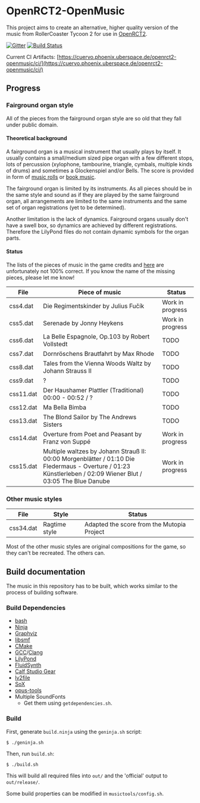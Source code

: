 # OpenRCT2-OpenMusic
This project aims to create an alternative, higher quality version of the music from RollerCoaster Tycoon 2 for use in [OpenRCT2](https://github.com/OpenRCT2/OpenRCT2).

[![Gitter](https://img.shields.io/badge/gitter-Lobby-red.svg)](https://gitter.im/OpenRCT2-OpenMusic/Lobby)
[![Build Status](https://travis-ci.org/ccoors/OpenRCT2-OpenMusic.svg?branch=master)](https://travis-ci.org/ccoors/OpenRCT2-OpenMusic)

Current CI Artifacts: [https://cuervo.phoenix.uberspace.de/openrct2-openmusic/ci/](https://cuervo.phoenix.uberspace.de/openrct2-openmusic/ci/)

## Progress
### Fairground organ style
All of the pieces from the fairground organ style are so old that they fall under public domain.

#### Theoretical background
A fairground organ is a musical instrument that usually plays by itself. It usually contains a small/medium sized pipe organ with a few different stops, lots of percussion (xylophone, tambourine, triangle, cymbals, multiple kinds of drums) and sometimes a Glockenspiel and/or Bells.
The score is provided in form of [music rolls](https://en.wikipedia.org/wiki/Music_roll) or [book music](https://en.wikipedia.org/wiki/Book_music).

The fairground organ is limited by its instruments. As all pieces should be in the same style and sound as if they are played by the same fairground organ, all arrangements are limited to the same instruments and the same set of organ registrations (yet to be determined).

Another limitation is the lack of dynamics. Fairground organs usually don't have a swell box, so dynamics are achieved by different registrations. Therefore the LilyPond files do not contain dynamic symbols for the organ parts.

#### Status
The lists of the pieces of music in the game credits and [here](http://rct.wikia.com/wiki/Music) are unfortunately not 100% correct. If you know the name of the missing pieces, please let me know!

| File | Piece of music | Status |
| ---- | -------------- | ------ |
| css4.dat | Die Regimentskinder by Julius Fučík | Work in progress |
| css5.dat | Serenade by Jonny Heykens | Work in progress |
| css6.dat | La Belle Espagnole, Op.103 by Robert Vollstedt | TODO |
| css7.dat | Dornröschens Brautfahrt by Max Rhode | TODO |
| css8.dat | Tales from the Vienna Woods Waltz by Johann Strauss II | TODO |
| css9.dat | ? | TODO |
| css11.dat | Der Haushamer Plattler (Traditional) 00:00 - 00:52 / ? | TODO |
| css12.dat | Ma Bella Bimba | TODO |
| css13.dat | The Blond Sailor by The Andrews Sisters | TODO |
| css14.dat | Overture from Poet and Peasant by Franz von Suppé | Work in progress |
| css15.dat | Multiple waltzes by Johann Strauß II: 00:00 Morgenblätter / 01:10 Die Fledermaus - Overture / 01:23 Künstlerleben / 02:09 Wiener Blut / 03:05 The Blue Danube | Work in progress |

### Other music styles

| File | Style | Status |
| ---- | ----- | ------ |
| css34.dat | Ragtime style | Adapted the score from the Mutopia Project |

Most of the other music styles are original compositions for the game, so they can't be recreated. The others can.

## Build documentation
The music in this repository has to be built, which works similar to the process of building software.

### Build Dependencies
- [bash](http://tiswww.case.edu/php/chet/bash/bashtop.html)
- [Ninja](https://ninja-build.org/)
- [Graphviz](http://graphviz.org/)
- [libsmf](https://sourceforge.net/projects/libsmf/)
- [CMake](https://cmake.org/)
- [GCC](https://gcc.gnu.org/)/[Clang](http://clang.llvm.org/)
- [LilyPond](http://lilypond.org/)
- [FluidSynth](http://www.fluidsynth.org/)
- [Calf Studio Gear](http://calf-studio-gear.org/)
- [lv2file](https://github.com/jeremysalwen/lv2file)
- [SoX](http://sox.sourceforge.net/)
- [opus-tools](http://opus-codec.org/downloads/)
- Multiple SoundFonts
    - Get them using `getdependencies.sh`.

### Build
First, generate `build.ninja` using the `geninja.sh` script:

    $ ./geninja.sh

Then, run `build.sh`:

    $ ./build.sh

This will build all required files into `out/` and the 'official' output to `out/release/`.

Some build properties can be modified in `musictools/config.sh`.
